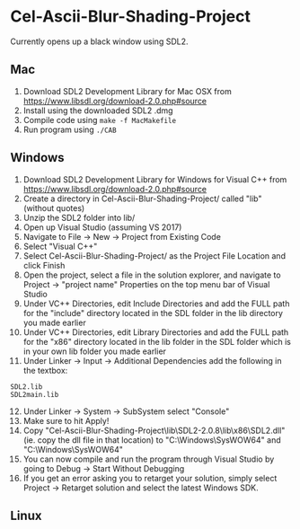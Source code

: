 # Cel-Ascii-Blur-Shading-Project
Currently opens up a black window using SDL2.

## Mac 
1. Download SDL2 Development Library for Mac OSX from https://www.libsdl.org/download-2.0.php#source
2. Install using the downloaded SDL2 .dmg
3. Compile code using
`make -f MacMakefile`
4. Run program using
`./CAB`

## Windows
1. Download SDL2 Development Library for Windows for Visual C++ from https://www.libsdl.org/download-2.0.php#source
2. Create a directory in Cel-Ascii-Blur-Shading-Project/ called "lib" (without quotes)
3. Unzip the SDL2 folder into lib/
4. Open up Visual Studio (assuming VS 2017)
5. Navigate to File -> New -> Project from Existing Code
6. Select "Visual C++"
7. Select Cel-Ascii-Blur-Shading-Project/ as the Project File Location and click Finish
8. Open the project, select a file in the solution explorer, and navigate to Project -> "project name" Properties on the top menu bar of Visual Studio
9. Under VC++ Directories, edit Include Directories and add the FULL path for the "include" directory located in the SDL folder in the lib directory you made earlier
10. Under VC++ Directories, edit Library Directories and add the FULL path for the "x86" directory located in the lib folder in the SDL folder which is in your own lib folder you made earlier
11. Under Linker -> Input -> Additional Dependencies add the following in the textbox:
```OpenGL32.lib
SDL2.lib
SDL2main.lib
```
12. Under Linker -> System -> SubSystem select "Console"
13. Make sure to hit Apply!
14. Copy "Cel-Ascii-Blur-Shading-Project\lib\SDL2-2.0.8\lib\x86\SDL2.dll" (ie. copy the dll file in that location) to "C:\Windows\SysWOW64" and "C:\Windows\SysWOW64"
15. You can now compile and run the program through Visual Studio by going to Debug -> Start Without Debugging
16. If you get an error asking you to retarget your solution, simply select Project -> Retarget solution and select the latest Windows SDK.

## Linux